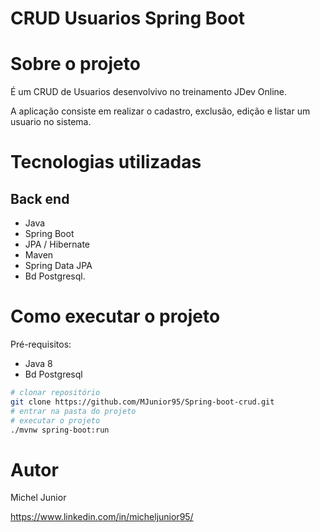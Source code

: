 # CRUD Usuarios Spring Boot

# Sobre o projeto

É um CRUD de Usuarios desenvolvivo no treinamento JDev Online.

A aplicação consiste em realizar o cadastro, exclusão, edição e listar um usuario no sistema.

# Tecnologias utilizadas
## Back end
- Java  
- Spring Boot
- JPA / Hibernate
- Maven
- Spring Data JPA
- Bd Postgresql.

# Como executar o projeto

Pré-requisitos: 
- Java 8
- Bd Postgresql

```bash
# clonar repositório
git clone https://github.com/MJunior95/Spring-boot-crud.git
# entrar na pasta do projeto 
# executar o projeto
./mvnw spring-boot:run
```

# Autor

Michel Junior

https://www.linkedin.com/in/micheljunior95/
